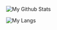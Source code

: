 ![My Github Stats](https://github-readme-stats.vercel.app/api?username=innaky&count_private=true&show_icons=true&include_all_commits=true&theme=tokyonight)

![My Langs](https://github-readme-stats.vercel.app/api/top-langs/?username=innaky&theme=tokyonight&layout=compact)
